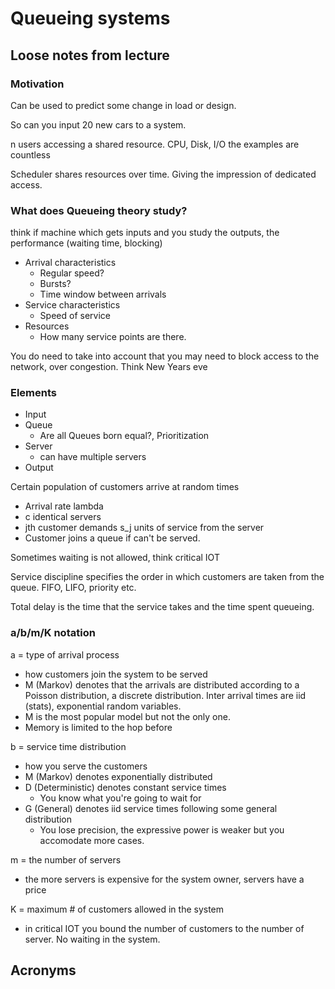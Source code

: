 # Queueing systems

## Loose notes from lecture

### Motivation

Can be used to predict some change in load or design.

So can you input 20 new cars to a system.

n users accessing a shared resource. CPU, Disk, I/O the examples are countless

Scheduler shares resources over time. Giving the impression of dedicated access.

### What does Queueing theory study?

think if machine which gets inputs and you study the outputs, the performance (waiting time, blocking)

- Arrival characteristics
  - Regular speed?
  - Bursts?
  - Time window between arrivals
- Service characteristics
  - Speed of service
- Resources
  - How many service points are there.

You do need to take into account that you may need to block access to the network, over congestion. Think New Years eve

### Elements

- Input
- Queue
  - Are all Queues born equal?, Prioritization
- Server
  - can have multiple servers
- Output

Certain population of customers arrive at random times

- Arrival rate lambda
- c identical servers
- jth customer demands s_j units of service from the server
- Customer joins a queue if can't be served.

Sometimes waiting is not allowed, think critical IOT

Service discipline specifies the order in which customers are taken from the queue. FIFO, LIFO, priority etc.

Total delay is the time that the service takes and the time spent queueing.

### a/b/m/K notation

a = type of arrival process

- how customers join the system to be served
- M (Markov) denotes that the arrivals are distributed according to a Poisson distribution, a discrete distribution. Inter arrival times are iid (stats), exponential random variables.
- M is the most popular model but not the only one.
- Memory is limited to the hop before

b = service time distribution

- how you serve the customers
- M (Markov) denotes exponentially distributed
- D (Deterministic) denotes constant service times
  - You know what you're going to wait for
- G (General) denotes iid service times following some general distribution
  - You lose precision, the expressive power is weaker but you accomodate more cases.

m = the number of servers

- the more servers is expensive for the system owner, servers have a price

K = maximum # of customers allowed in the system

- in critical IOT you bound the number of customers to the number of server.  No waiting in the system.

## Acronyms

